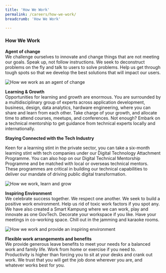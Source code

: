```yaml
---
title: 'How We Work'
permalink: /careers/how-we-work/
breadcrumb: 'How We Work'

---
```



### **How We Work**

**Agent of change**<br>
We challenge ourselves to innovate and change things that are not meeting our goals. Speak up, not follow instructions. We seek to deconstruct problems on the fly and talk to users to solve problems. Help us get through tough spots so that we develop the best solutions that will impact our users.

![How we work as an agent of change](/images/careers/GovTech_ePayment_team.jpg)

**Learning & Growth**<br>
Opportunities for learning and growth are enormous. You are surrounded by a multidisciplinary group of experts across application development, business, design, data analytics, hardware engineering, where you can share and learn from each other. Take charge of your growth, and allocate time to attend courses, meetups, and conferences. Not enough? Embark on a technical mentorship to get guidance from technical experts locally and internationally.

**Staying Connected with the Tech Industry**

Keen for a learning stint in the private sector, you can take a six-month learning stint with tech companies under our Digital Technology Attachment Programme. You can also hop on our Digital Technical Mentorship Programme and be matched with local or overseas technical mentors. These programmes are critical in building our technical capabilities to deliver our mandate of driving public digital transformation. 

![How we work, learn and grow](/images/careers/GovTech_Hive_staff.jpg)

**Inspiring Environment**<br>
We celebrate success together. We respect one another. We seek to build a positive work environment. Help us rid of toxic work factors if you spot any. We have also created a Smart Kampung where we can work, play and innovate as one GovTech. Decorate your workspace if you like. Have your meetings in co-working space. Chill out in the jamming and karaoke rooms.

![How we work and provide an inspiring environment](/images/careers/GovTech_Hive_staff2.jpg)

**Flexible work arrangements and benefits**<br>
We provide generous leave benefits to meet your needs for a balanced work and family life. Work from home or exercise if you need to. Productivity is higher than forcing you to sit at your desks and crank out work. We trust that you will get the job done wherever you are, and whatever works best for you.

